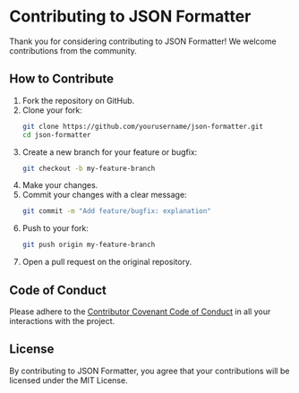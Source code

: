 
# Contributing to JSON Formatter

Thank you for considering contributing to JSON Formatter! We welcome contributions from the community.

## How to Contribute

1. Fork the repository on GitHub.
2. Clone your fork:
   ```sh
   git clone https://github.com/yourusername/json-formatter.git
   cd json-formatter
   ```
3. Create a new branch for your feature or bugfix:
   ```sh
   git checkout -b my-feature-branch
   ```
4. Make your changes.
5. Commit your changes with a clear message:
   ```sh
   git commit -m "Add feature/bugfix: explanation"
   ```
6. Push to your fork:
   ```sh
   git push origin my-feature-branch
   ```
7. Open a pull request on the original repository.

## Code of Conduct

Please adhere to the [Contributor Covenant Code of Conduct](https://www.contributor-covenant.org/version/2/0/code_of_conduct/) in all your interactions with the project.

## License

By contributing to JSON Formatter, you agree that your contributions will be licensed under the MIT License.
